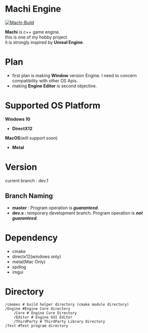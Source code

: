# **Machi Engine**
[![Machi-Build](https://github.com/fabyday/Machi-Engine/actions/workflows/machi-build.yml/badge.svg?branch=dev1)](https://github.com/fabyday/Machi-Engine/actions/workflows/machi-build.yml)

**Machi** is c++ game engine.   
this is one of my hobby project.  
it is strongly inspired by **Unreal Engine**.

# **Plan**
- first plan is making **Window** version Engine. I need to concern compatibility with other OS Apis.  
- making **Engine Editor** is second objective. 


# **Supported OS Platform**
**Windows 10**
- **DirectX12**


**MacOS**(will support soon)
- **Metal**


# **Version**
current branch :  dev.1

## **Branch Naming**
- **master** : Program operation is ___guaranteed___.
- **dev**__.x__ :  temporary development branch. Program operation is ___not guaranteed___.




# **Dependency**
- cmake
- directx12(windows only)
- metal(Mac Only)
- spdlog
- imgui



# **Directory**
```
/cmakes # build helper directory (cmake module directory)
/Engine #Engine Core directory
    /Core # Engine Core Directory
    /Editor # Engine GUI Editor
    /ThirdParty # ThirdParty Library Directory
/Test #Test program directory
```
